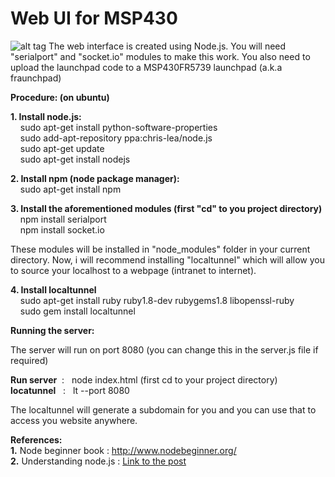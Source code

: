 Web UI for MSP430
=================

![alt tag](http://s18.postimg.org/wtonb66xl/img.png)
The web interface is created using Node.js. You will need "serialport" and "socket.io" modules to make this work. You also need to upload the launchpad code to a MSP430FR5739 launchpad (a.k.a fraunchpad)

<b>Procedure: (on ubuntu)</b>

<b>1. Install node.js: </b> <br>
&nbsp;&nbsp;&nbsp;&nbsp;sudo apt-get install python-software-properties <br>
&nbsp;&nbsp;&nbsp;&nbsp;sudo add-apt-repository ppa:chris-lea/node.js  <br>
&nbsp;&nbsp;&nbsp;&nbsp;sudo apt-get update  <br>
&nbsp;&nbsp;&nbsp;&nbsp;sudo apt-get install nodejs <br>

<b>2. Install npm (node package manager):</b> <br>
&nbsp;&nbsp;&nbsp;&nbsp;sudo apt-get install npm

<b>3. Install the aforementioned modules (first "cd" to you project directory)</b> <br>
&nbsp;&nbsp;&nbsp;&nbsp;npm install serialport  <br>
&nbsp;&nbsp;&nbsp;&nbsp;npm install socket.io  <br>

These modules will be installed in "node_modules" folder in your current directory. Now, i will recommend installing "localtunnel" which will allow you to source your localhost to a webpage (intranet to internet).

<b>4. Install localtunnel</b> <br>
&nbsp;&nbsp;&nbsp;&nbsp;sudo apt-get install ruby ruby1.8-dev rubygems1.8 libopenssl-ruby  <br>
&nbsp;&nbsp;&nbsp;&nbsp;sudo gem install localtunnel  <br>

<b>Running the server:</b>

The server will run on port 8080 (you can change this in the server.js file if required)

<b>Run server</b> &nbsp;:&nbsp;&nbsp;  node index.html  (first cd to your project directory) <br>
<b>locatunnel</b> &nbsp;&nbsp;:&nbsp;&nbsp;  lt --port 8080

The localtunnel will generate a subdomain for you and you can use that to access you website anywhere.

<b>References: <br></b>
<b>1.</b> Node beginner book : http://www.nodebeginner.org/ <br>
<b>2.</b> Understanding node.js : <a href= "http://debuggable.com/posts/understanding-node-js:4bd98440-45e4-4a9a-8ef7-0f7ecbdd56cb"> Link to the post </a>
